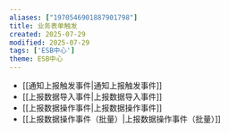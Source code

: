 ```yaml
---
aliases: ["1970546901887901798"]
title: 业务表单触发
created: 2025-07-29
modified: 2025-07-29
tags: ['ESB中心']
theme: ESB中心
---
```


- [[通知上报触发事件|通知上报触发事件]]
- [[上报数据导入事件|上报数据导入事件]]
- [[上报数据操作事件|上报数据操作事件]]
- [[上报数据操作事件（批量）|上报数据操作事件（批量）]]